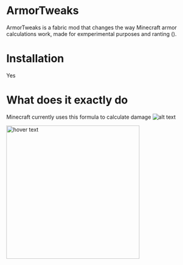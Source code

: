 # ArmorTweaks

ArmorTweaks is a fabric mod that changes the way Minecraft armor calculations work, made for exmperimental purposes and ranting ().

# Installation

Yes

# What does it exactly do

Minecraft currently uses this formula to calculate damage
![alt text](https://i.imgur.com/Y6ie9Dx.png)
<p align="left">
  <img src="https://i.imgur.com/Y6ie9Dx.png" width="350" title="hover text">
</p>
